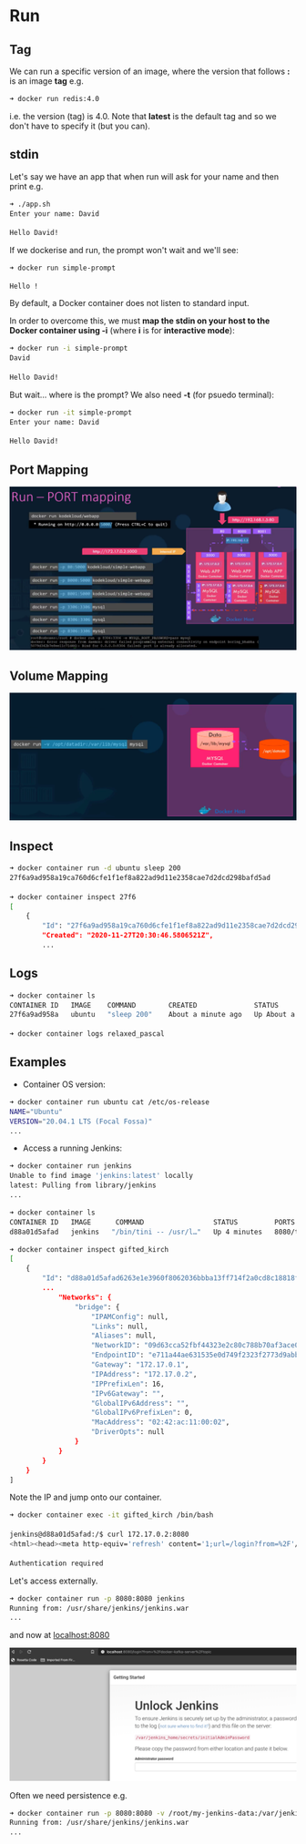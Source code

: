 # Run

## Tag

We can run a specific version of an image, where the version that follows **:** is an image **tag** e.g.

```bash
➜ docker run redis:4.0
```

i.e. the version (tag) is 4.0. Note that **latest** is the default tag and so we don't have to specify it (but you can).

## stdin

Let's say we have an app that when run will ask for your name and then print e.g.

```bash
➜ ./app.sh
Enter your name: David

Hello David!
```

If we dockerise and run, the prompt won't wait and we'll see:

```
➜ docker run simple-prompt

Hello !
```

By default, a Docker container does not listen to standard input.

In order to overcome this, we must **map the stdin on your host to the Docker container using -i** (where **i** is for **interactive mode**):

```bash
➜ docker run -i simple-prompt
David

Hello David!
```

But wait... where is the prompt? We also need **-t** (for psuedo terminal):

```bash
➜ docker run -it simple-prompt
Enter your name: David

Hello David!
```

## Port Mapping

![Port mapping](images/port-mapping.png)

## Volume Mapping

![Volume mapping](images/volume-mapping.png)

## Inspect

```bash
➜ docker container run -d ubuntu sleep 200
27f6a9ad958a19ca760d6cfe1f1ef8a822ad9d11e2358cae7d2dcd298bafd5ad

➜ docker container inspect 27f6
[
    {
        "Id": "27f6a9ad958a19ca760d6cfe1f1ef8a822ad9d11e2358cae7d2dcd298bafd5ad",
        "Created": "2020-11-27T20:30:46.5806521Z",
        ...
```

## Logs

```bash
➜ docker container ls
CONTAINER ID   IMAGE    COMMAND        CREATED              STATUS              PORTS     NAMES
27f6a9ad958a   ubuntu   "sleep 200"    About a minute ago   Up About a minute             relaxed_pascal

➜ docker container logs relaxed_pascal
```

## Examples

- Container OS version:

```bash
➜ docker container run ubuntu cat /etc/os-release
NAME="Ubuntu"
VERSION="20.04.1 LTS (Focal Fossa)"
...
```

- Access a running Jenkins:

```bash
➜ docker container run jenkins
Unable to find image 'jenkins:latest' locally
latest: Pulling from library/jenkins
...
```

```bash
➜ docker container ls
CONTAINER ID   IMAGE      COMMAND                 STATUS         PORTS                 NAMES
d88a01d5afad   jenkins   "/bin/tini -- /usr/l…"   Up 4 minutes   8080/tcp, 50000/tcp   gifted_kirch
```

```bash
➜ docker container inspect gifted_kirch
[
    {
        "Id": "d88a01d5afad6263e1e3960f8062036bbba13ff714f2a0cd8c18818fdfd4c8b2",
        ...
            "Networks": {
                "bridge": {
                    "IPAMConfig": null,
                    "Links": null,
                    "Aliases": null,
                    "NetworkID": "09d63cca52fbf44323e2c80c788b70af3ace0ac4d5dfc43772e01828f8fea59d",
                    "EndpointID": "e711a44ae631535e0d749f2323f2773d9abbd8d77d14daa5ae44fe8a385ced83",
                    "Gateway": "172.17.0.1",
                    "IPAddress": "172.17.0.2",
                    "IPPrefixLen": 16,
                    "IPv6Gateway": "",
                    "GlobalIPv6Address": "",
                    "GlobalIPv6PrefixLen": 0,
                    "MacAddress": "02:42:ac:11:00:02",
                    "DriverOpts": null
                }
            }
        }
    }
]
```

Note the IP and jump onto our container.

```bash
➜ docker container exec -it gifted_kirch /bin/bash

jenkins@d88a01d5afad:/$ curl 172.17.0.2:8080
<html><head><meta http-equiv='refresh' content='1;url=/login?from=%2F'/><script>window.location.replace('/login?from=%2F');</script></head><body style='background-color:white; color:white;'>

Authentication required
```

Let's access externally.

```bash
➜ docker container run -p 8080:8080 jenkins
Running from: /usr/share/jenkins/jenkins.war
...
```

and now at [localhost:8080](http://localhost:8080)

![Jenkins](images/jenkins.png)

Often we need persistence e.g.

```bash
➜ docker container run -p 8080:8080 -v /root/my-jenkins-data:/var/jenkins_home jenkins
Running from: /usr/share/jenkins/jenkins.war
...
```

